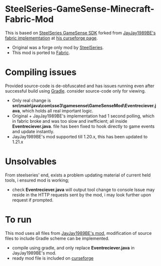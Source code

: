 # SteelSeries-GameSense-Minecraft-Fabric-Mod
This is based on [SteelSeries GameSense SDK](https://github.com/SteelSeries/gamesense-sdk) forked from [JayJay1989BE's fabric implememtation](https://github.com/nevoka-be/gamesense-sdk) at [his curseforge page](https://www.curseforge.com/minecraft/mc-mods/steelseries-gamesense-fabric).
- Original was a forge only mod by [SteelSeries](https://github.com/SteelSeries/).
- This mod is ported to [Fabric](https://github.com/fabricmc).
# Compiling issues
Provided source-code is de-obfuscated and has issues running even after successful build using [Gradle](https://github.com/gradle/gradle). consider source-code only for viewing.
- Only real change is **src\main\java\com\sse3\gamesense\GameSenseMod\Eventreciever.java**, which holds all real important logic.
- Original + JayJay1989BE's implementation had 1 second polling, which in fabric broke and was too slow and inefficient; all inside **Eventreciever.java**. file has been fixed to hook directly to game events and update instantly.
- JayJay1989BE's mod supported till 1.20.x, this has been updated to 1.21.x
# Unsolvables
From steelseries' end, exists a problem updating material of current held tools, i ensured mod is working;
* check **Eventreciever.java** will output tool change to console
Issue may reside in the HTTP requests sent by the mod, i may look further upon request if prompted.
# To run
This mod uses all files from [JayJay1989BE's mod](https://www.curseforge.com/minecraft/mc-mods/steelseries-gamesense-fabric), modification of source files to include Gradle scheme can be implemented.
- compile using gradle, and only replace **Eventreciever.java** in JayJay1989BE's mod.
- ready mod file is included on [curseforge](https://www.curseforge.com/minecraft/mc-mods/steelseries-gamesense-mod-fabric-fork)
